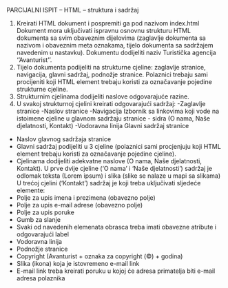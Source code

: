PARCIJALNI ISPIT – HTML – struktura i sadržaj
1. Kreirati HTML dokument i pospremiti ga pod nazivom index.html
 Dokument mora uključivati ispravnu osnovnu strukturu HTML dokumenta sa svim
obaveznim dijelovima (zaglavlje dokumenta sa nazivom i obaveznim meta oznakama, 
tijelo dokumenta sa sadržajem navedenim u nastavku).
Dokumentu dodijeliti naziv Turistička agencija ‘’Avanturist’’.
2. Tijelo dokumenta podijeliti na strukturne cjeline: zaglavlje stranice, navigacija, glavni sadržaj, 
podnožje stranice. Polaznici trebaju sami procijeniti koji HTML element trebaju koristi za 
označavanje pojedine strukturne cjeline.
3. Strukturnim cjelinama dodijeliti naslove odgovarajuće razine.
4. U svakoj strukturnoj cjelini kreirati odgovarajući sadržaj:
-Zaglavlje stranice
-Naslov stranice
-Navigacija
 Izbornik sa linkovima koji vode na istoimene cjeline u glavnom 
sadržaju stranice - sidra (O nama, Naše djelatnosti, Kontakt)
-Vodoravna linija
 Glavni sadržaj stranice 
- Naslov glavnog sadržaja stranice
- Glavni sadržaj podijeliti u 3 cjeline (polaznici sami procjenjuju koji HTML 
element trebaju koristi za označavanje pojedine cjeline).
- Cjelinama dodijeliti adekvatne naslove (O nama, Naše djelatnosti, Kontakt).
 U prve dvije cjeline (‘O nama’ i ‘Naše djelatnosti’) sadržaj je odlomak 
teksta (Lorem ipsum) i slika (slike se nalaze u mapi sa slikama)
 U trećoj cjelini (‘Kontakt’) sadržaj je koji treba uključivati sljedeće 
elemente:
- Polje za upis imena i prezimena (obavezno polje)
- Polje za upis e-mail adrese (obavezno polje)
- Polje za upis poruke
- Gumb za slanje
- Svaki od navedenih elemenata obrasca treba imati obavezne 
atribute i odgovarajući label
- Vodoravna linija
- Podnožje stranice
- Copyright (Avanturist + oznaka za copyright (©) + godina)
- Slika (ikona) koja je istovremeno e-mail link
- E-mail link treba kreirati poruku u kojoj će adresa primatelja biti e-mail adresa 
polaznika